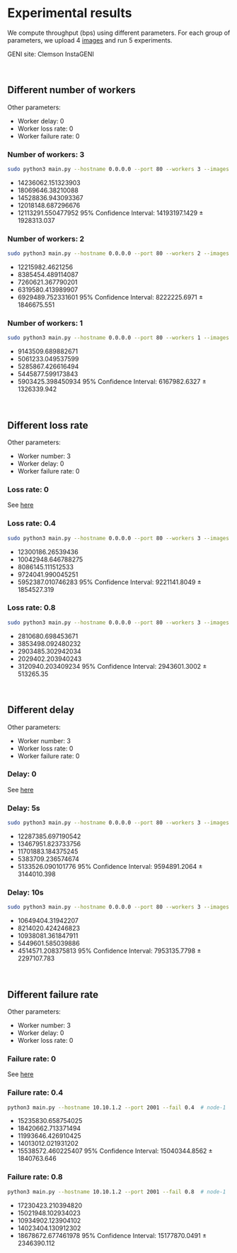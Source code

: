 # Experimental results

We compute throughput (bps) using different parameters. For each group of parameters, we upload 4 [images](images) and run 5 experiments.

GENI site: Clemson InstaGENI


&nbsp;

## Different number of workers

Other parameters: 

- Worker delay: 0
- Worker loss rate: 0
- Worker failure rate: 0

### Number of workers: 3

```bash
sudo python3 main.py --hostname 0.0.0.0 --port 80 --workers 3 --images 4 --delay 0 --loss 0  # web-interface
```

- 14236062.151323903
- 18069646.38210088
- 14528836.943093367
- 12018148.687296676
- 12113291.550477952
95% Confidence Interval: 14193197.1429 ± 1928313.037

### Number of workers: 2

```bash
sudo python3 main.py --hostname 0.0.0.0 --port 80 --workers 2 --images 4 --delay 0 --loss 0  # web-interface
```

- 12215982.4621256
- 8385454.489114087
- 7260621.367790201
- 6319580.413989907
- 6929489.752331601
95% Confidence Interval: 8222225.6971 ± 1846675.551

### Number of workers: 1

```bash
sudo python3 main.py --hostname 0.0.0.0 --port 80 --workers 1 --images 4 --delay 0 --loss 0  # web-interface
```

- 9143509.689882671
- 5061233.049537599
- 5285867.426616494
- 5445877.599173843
- 5903425.398450934
95% Confidence Interval: 6167982.6327 ± 1326339.942

&nbsp;

## Different loss rate

Other parameters: 

- Worker number: 3
- Worker delay: 0
- Worker failure rate: 0

### Loss rate: 0

See [here](#number-of-workers-3)

### Loss rate: 0.4

```bash
sudo python3 main.py --hostname 0.0.0.0 --port 80 --workers 3 --images 4 --delay 0 --loss 0.4  # web-interface
```

- 12300186.26539436
- 10042948.646788275
- 8086145.111512533
- 9724041.990045251
- 5952387.010746283
95% Confidence Interval: 9221141.8049 ± 1854527.319

### Loss rate: 0.8

```bash
sudo python3 main.py --hostname 0.0.0.0 --port 80 --workers 3 --images 4 --delay 0 --loss 0.8  # web-interface
```

- 2810680.698453671
- 3853498.092480232
- 2903485.302942034
- 2029402.203940243
- 3120940.203409234
95% Confidence Interval: 2943601.3002 ± 513265.35

&nbsp;

## Different delay

Other parameters: 

- Worker number: 3
- Worker loss rate: 0
- Worker failure rate: 0

### Delay: 0

See [here](#number-of-workers-3)

### Delay: 5s

```bash
sudo python3 main.py --hostname 0.0.0.0 --port 80 --workers 3 --images 4 --delay 5 --loss 0  # web-interface
```

- 12287385.697190542
- 13467951.823733756
- 11701883.184375245
- 5383709.236574674
- 5133526.090101776
95% Confidence Interval: 9594891.2064 ± 3144010.398

### Delay: 10s

```bash
sudo python3 main.py --hostname 0.0.0.0 --port 80 --workers 3 --images 4 --delay 10 --loss 0  # web-interface
```

- 10649404.31942207
- 8214020.424246823
- 10938081.361847911
- 5449601.585039886
- 4514571.208375813
95% Confidence Interval: 7953135.7798 ± 2297107.783

&nbsp;

## Different failure rate

Other parameters: 

- Worker number: 3
- Worker delay: 0
- Worker loss rate: 0

### Failure rate: 0

See [here](#number-of-workers-3)

### Failure rate: 0.4

```bash
python3 main.py --hostname 10.10.1.2 --port 2001 --fail 0.4  # node-1
```

- 15235830.658754025
- 18420662.713371494 
- 11993646.426910425
- 14013012.021931202
- 15538572.460225407
95% Confidence Interval: 15040344.8562 ± 1840763.646

### Failure rate: 0.8

```bash
python3 main.py --hostname 10.10.1.2 --port 2001 --fail 0.8  # node-1
```

- 17230423.210394820
- 15021948.102934023
- 10934902.123904102
- 14023404.130912302
- 18678672.677461978
95% Confidence Interval: 15177870.0491 ± 2346390.112
